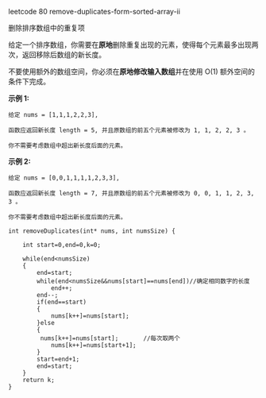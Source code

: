 leetcode 80 remove-duplicates-form-sorted-array-ii

删除排序数组中的重复项

给定一个排序数组，你需要在**原地**删除重复出现的元素，使得每个元素最多出现两次，返回移除后数组的新长度。

不要使用额外的数组空间，你必须在**原地修改输入数组**并在使用 O(1) 额外空间的条件下完成。

**示例 1:**

```
给定 nums = [1,1,1,2,2,3],

函数应返回新长度 length = 5, 并且原数组的前五个元素被修改为 1, 1, 2, 2, 3 。

你不需要考虑数组中超出新长度后面的元素。
```

**示例 2:**

```
给定 nums = [0,0,1,1,1,1,2,3,3],

函数应返回新长度 length = 7, 并且原数组的前五个元素被修改为 0, 0, 1, 1, 2, 3, 3 。

你不需要考虑数组中超出新长度后面的元素。
```

```
int removeDuplicates(int* nums, int numsSize) {
    
    int start=0,end=0,k=0;
    
    while(end<numsSize)
    {
        end=start;
        while(end<numsSize&&nums[start]==nums[end])//确定相同数字的长度
            end++;
        end--;
        if(end==start)
        {
            nums[k++]=nums[start];
        }else
        {
         nums[k++]=nums[start];       //每次取两个
            nums[k++]=nums[start+1];
        }
        start=end+1;
        end=start;
    }
    return k;
}
```

